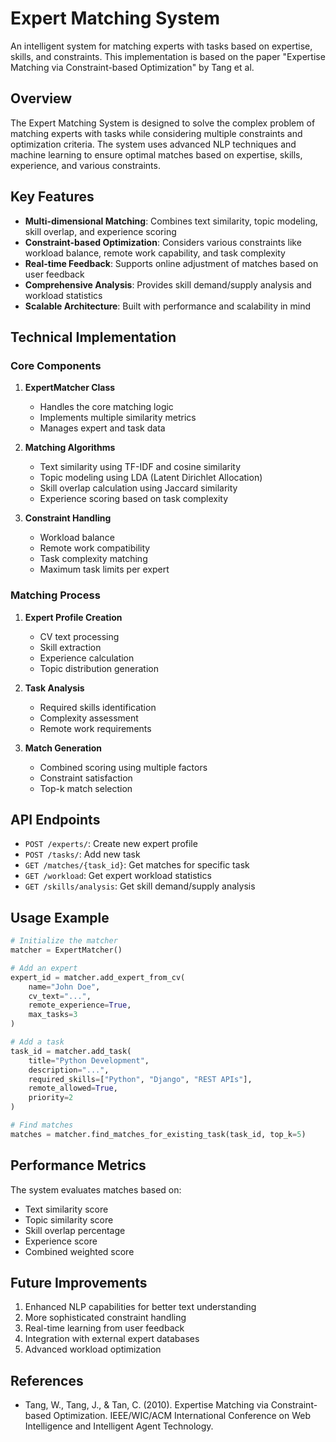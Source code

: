 # Expert Matching System

An intelligent system for matching experts with tasks based on expertise, skills, and constraints. This implementation is based on the paper "Expertise Matching via Constraint-based Optimization" by Tang et al.

## Overview

The Expert Matching System is designed to solve the complex problem of matching experts with tasks while considering multiple constraints and optimization criteria. The system uses advanced NLP techniques and machine learning to ensure optimal matches based on expertise, skills, experience, and various constraints.

## Key Features

- **Multi-dimensional Matching**: Combines text similarity, topic modeling, skill overlap, and experience scoring
- **Constraint-based Optimization**: Considers various constraints like workload balance, remote work capability, and task complexity
- **Real-time Feedback**: Supports online adjustment of matches based on user feedback
- **Comprehensive Analysis**: Provides skill demand/supply analysis and workload statistics
- **Scalable Architecture**: Built with performance and scalability in mind

## Technical Implementation

### Core Components

1. **ExpertMatcher Class**
   - Handles the core matching logic
   - Implements multiple similarity metrics
   - Manages expert and task data

2. **Matching Algorithms**
   - Text similarity using TF-IDF and cosine similarity
   - Topic modeling using LDA (Latent Dirichlet Allocation)
   - Skill overlap calculation using Jaccard similarity
   - Experience scoring based on task complexity

3. **Constraint Handling**
   - Workload balance
   - Remote work compatibility
   - Task complexity matching
   - Maximum task limits per expert

### Matching Process

1. **Expert Profile Creation**
   - CV text processing
   - Skill extraction
   - Experience calculation
   - Topic distribution generation

2. **Task Analysis**
   - Required skills identification
   - Complexity assessment
   - Remote work requirements

3. **Match Generation**
   - Combined scoring using multiple factors
   - Constraint satisfaction
   - Top-k match selection

## API Endpoints

- `POST /experts/`: Create new expert profile
- `POST /tasks/`: Add new task
- `GET /matches/{task_id}`: Get matches for specific task
- `GET /workload`: Get expert workload statistics
- `GET /skills/analysis`: Get skill demand/supply analysis

## Usage Example

```python
# Initialize the matcher
matcher = ExpertMatcher()

# Add an expert
expert_id = matcher.add_expert_from_cv(
    name="John Doe",
    cv_text="...",
    remote_experience=True,
    max_tasks=3
)

# Add a task
task_id = matcher.add_task(
    title="Python Development",
    description="...",
    required_skills=["Python", "Django", "REST APIs"],
    remote_allowed=True,
    priority=2
)

# Find matches
matches = matcher.find_matches_for_existing_task(task_id, top_k=5)
```

## Performance Metrics

The system evaluates matches based on:
- Text similarity score
- Topic similarity score
- Skill overlap percentage
- Experience score
- Combined weighted score

## Future Improvements

1. Enhanced NLP capabilities for better text understanding
2. More sophisticated constraint handling
3. Real-time learning from user feedback
4. Integration with external expert databases
5. Advanced workload optimization

## References

- Tang, W., Tang, J., & Tan, C. (2010). Expertise Matching via Constraint-based Optimization. IEEE/WIC/ACM International Conference on Web Intelligence and Intelligent Agent Technology.
